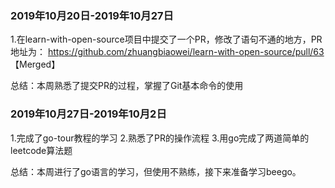 ### 2019年10月20日-2019年10月27日

1.在learn-with-open-source项目中提交了一个PR，修改了语句不通的地方，PR地址为： https://github.com/zhuangbiaowei/learn-with-open-source/pull/63   【Merged】


总结：本周熟悉了提交PR的过程，掌握了Git基本命令的使用


### 2019年10月27日-2019年10月2日

1.完成了go-tour教程的学习
2.熟悉了PR的操作流程
3.用go完成了两道简单的leetcode算法题


总结：本周进行了go语言的学习，但使用不熟练，接下来准备学习beego。